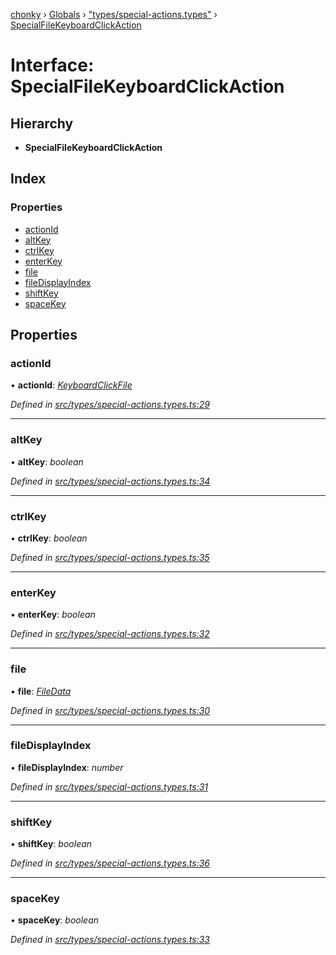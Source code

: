 [chonky](../README.md) › [Globals](../globals.md) › ["types/special-actions.types"](../modules/_types_special_actions_types_.md) › [SpecialFileKeyboardClickAction](_types_special_actions_types_.specialfilekeyboardclickaction.md)

# Interface: SpecialFileKeyboardClickAction

## Hierarchy

* **SpecialFileKeyboardClickAction**

## Index

### Properties

* [actionId](_types_special_actions_types_.specialfilekeyboardclickaction.md#actionid)
* [altKey](_types_special_actions_types_.specialfilekeyboardclickaction.md#altkey)
* [ctrlKey](_types_special_actions_types_.specialfilekeyboardclickaction.md#ctrlkey)
* [enterKey](_types_special_actions_types_.specialfilekeyboardclickaction.md#enterkey)
* [file](_types_special_actions_types_.specialfilekeyboardclickaction.md#file)
* [fileDisplayIndex](_types_special_actions_types_.specialfilekeyboardclickaction.md#filedisplayindex)
* [shiftKey](_types_special_actions_types_.specialfilekeyboardclickaction.md#shiftkey)
* [spaceKey](_types_special_actions_types_.specialfilekeyboardclickaction.md#spacekey)

## Properties

###  actionId

• **actionId**: *[KeyboardClickFile](../enums/_types_special_actions_types_.specialaction.md#keyboardclickfile)*

*Defined in [src/types/special-actions.types.ts:29](https://github.com/TimboKZ/Chonky/blob/603fef8/src/types/special-actions.types.ts#L29)*

___

###  altKey

• **altKey**: *boolean*

*Defined in [src/types/special-actions.types.ts:34](https://github.com/TimboKZ/Chonky/blob/603fef8/src/types/special-actions.types.ts#L34)*

___

###  ctrlKey

• **ctrlKey**: *boolean*

*Defined in [src/types/special-actions.types.ts:35](https://github.com/TimboKZ/Chonky/blob/603fef8/src/types/special-actions.types.ts#L35)*

___

###  enterKey

• **enterKey**: *boolean*

*Defined in [src/types/special-actions.types.ts:32](https://github.com/TimboKZ/Chonky/blob/603fef8/src/types/special-actions.types.ts#L32)*

___

###  file

• **file**: *[FileData](_types_files_types_.filedata.md)*

*Defined in [src/types/special-actions.types.ts:30](https://github.com/TimboKZ/Chonky/blob/603fef8/src/types/special-actions.types.ts#L30)*

___

###  fileDisplayIndex

• **fileDisplayIndex**: *number*

*Defined in [src/types/special-actions.types.ts:31](https://github.com/TimboKZ/Chonky/blob/603fef8/src/types/special-actions.types.ts#L31)*

___

###  shiftKey

• **shiftKey**: *boolean*

*Defined in [src/types/special-actions.types.ts:36](https://github.com/TimboKZ/Chonky/blob/603fef8/src/types/special-actions.types.ts#L36)*

___

###  spaceKey

• **spaceKey**: *boolean*

*Defined in [src/types/special-actions.types.ts:33](https://github.com/TimboKZ/Chonky/blob/603fef8/src/types/special-actions.types.ts#L33)*
